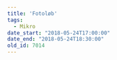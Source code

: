 ```yaml
---
title: 'Fotoløb'
tags:
  - Mikro
date_start: "2018-05-24T17:00:00"
date_end: "2018-05-24T18:30:00"
old_id: 7014
---
```

